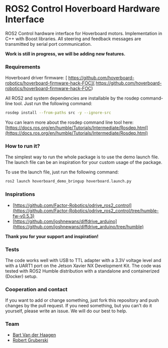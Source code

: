# ROS2 Control Hoverboard Hardware Interface

ROS2 Control hardware interface for Hoverboard motors. Implementation in C++ with Boost libraries. All steering and feedback messages are transmitted by serial port communication.

**Work is still in progress, we will be adding new features.**

### Requirements

Hoverboard driver firmware: [ https://github.com/hoverboard-robotics/hoverboard-firmware-hack-FOC]( https://github.com/hoverboard-robotics/hoverboard-firmware-hack-FOC)

All ROS2 and system dependencies are installable by the rosdep command-line tool. Just run the following command:

```sh
rosdep install --from-paths src -y --ignore-src
```

You can learn more about the rosdep command line tool here: [https://docs.ros.org/en/humble/Tutorials/Intermediate/Rosdep.html](https://docs.ros.org/en/humble/Tutorials/Intermediate/Rosdep.html)

### How to run it?

The simplest way to run the whole package is to use the demo launch file. The launch file can be an inspiration for your custom usage of the package.

To use the launch file, just run the following command:

```sh
ros2 launch hoverboard_demo_bringup hoverboard.launch.py
```

### Inspirations

* [https://github.com/Factor-Robotics/odrive_ros2_control](https://github.com/Factor-Robotics/odrive_ros2_control/tree/humble-fw-v0.5.3)
* [https://github.com/joshnewans/diffdrive_arduino](https://github.com/joshnewans/diffdrive_arduino/tree/humble)

**Thank you for your support and inspiration!**

### Tests

The code works well with USB to TTL adapter with a 3.3V voltage level and with a UART1 port on the Jetson Xavier NX Development Kit. The code was tested with ROS2 Humble distribution with a standalone and containerized (Docker) setup.

### Cooperation and contact

If you want to add or change something, just fork this repository and push changes by the pull request. If you need something, but you can't do it yourself, please write an issue. We will do our best to help.

### Team

* [Bart Van der Haagen](https://www.linkedin.com/in/bart-van-der-haagen-b91b10bb/)
* [Robert Gruberski](https://www.linkedin.com/in/rgruberski/)


